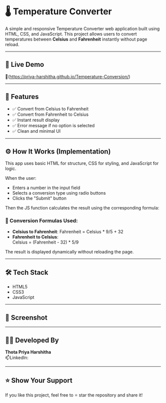 
# 🌡️ Temperature Converter

A simple and responsive Temperature Converter web application built using HTML, CSS, and JavaScript. This project allows users to convert temperatures between **Celsius** and **Fahrenheit** instantly without page reload.

---

## 🚀 Live Demo

🔗(https://priya-harshitha.github.io/Temperature-Conversion/)

---

## 🔁 Features

- ✅ Convert from Celsius to Fahrenheit
- ✅ Convert from Fahrenheit to Celsius
- ✅ Instant result display
- ✅ Error message if no option is selected
- ✅ Clean and minimal UI

---

## ⚙️ How It Works (Implementation)

This app uses basic HTML for structure, CSS for styling, and JavaScript for logic.

When the user:
- Enters a number in the input field
- Selects a conversion type using radio buttons
- Clicks the "Submit" button

Then the JS function calculates the result using the corresponding formula:

### 📐 Conversion Formulas Used:

- **Celsius to Fahrenheit**:
  Fahrenheit = Celsius * 9/5 + 32
- **Fahrenheit to Celsius**:                      
  Celsius = (Fahrenheit - 32) * 5/9

The result is displayed dynamically without reloading the page.

---

## 🛠️ Tech Stack

- HTML5
- CSS3
- JavaScript 

---

## 📸 Screenshot


---

## 👩‍💻 Developed By

**Thota Priya Harshitha**  
📫LinkedIn: 

---

## ⭐ Show Your Support

If you like this project, feel free to ⭐ star the repository and share it!
